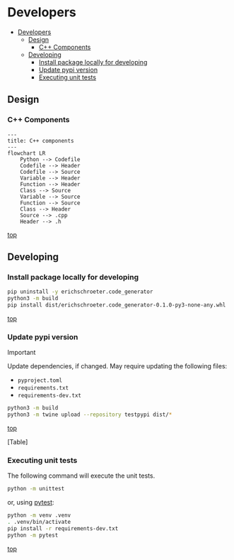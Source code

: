 # Developers

- [Developers](#developers)
  - [Design](#design)
    - [C++ Components](#c-components)
  - [Developing](#developing)
    - [Install package locally for developing](#install-package-locally-for-developing)
    - [Update pypi version](#update-pypi-version)
    - [Executing unit tests](#executing-unit-tests)

## Design

### C++ Components

```mermaid
---
title: C++ components
---
flowchart LR
    Python --> Codefile
    Codefile --> Header
    Codefile --> Source
    Variable --> Header
    Function --> Header
    Class --> Source
    Variable --> Source
    Function --> Source
    Class --> Header
    Source --> .cpp
    Header --> .h
```

[top](#developers)

## Developing

### Install package locally for developing

```bash
pip uninstall -y erichschroeter.code_generator
python3 -m build
pip install dist/erichschroeter.code_generator-0.1.0-py3-none-any.whl
```

[top](#developers)

### Update pypi version

> [!IMPORTANT]
> Update dependencies, if changed. May require updating the following files:
>  * `pyproject.toml`
>  * `requirements.txt`
>  * `requirements-dev.txt`

```bash
python3 -m build
python3 -m twine upload --repository testpypi dist/*
```

[top](#developers)

[Table]

### Executing unit tests
The following command will execute the unit tests.

```bash
python -m unittest
```

or, using [pytest](https://docs.pytest.org/en/6.2.x/):

```bash
python -m venv .venv
. .venv/bin/activate
pip install -r requirements-dev.txt
python -m pytest
```

[top](#developers)
